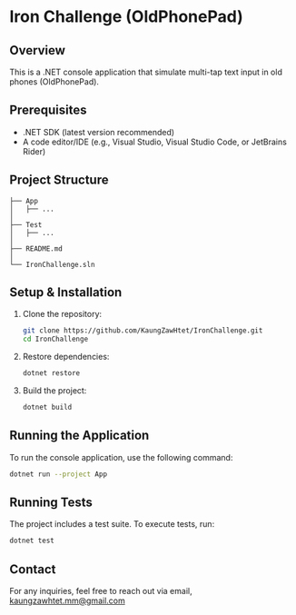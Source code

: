# Iron Challenge (OldPhonePad)

## Overview
This is a .NET console application that simulate multi-tap text input in old phones (OldPhonePad).

## Prerequisites
- .NET SDK (latest version recommended)
- A code editor/IDE (e.g., Visual Studio, Visual Studio Code, or JetBrains Rider)

## Project Structure
```
├── App
│   ├── ...
│
├── Test
│   ├── ...
│
├── README.md
│
└── IronChallenge.sln
```

## Setup & Installation
1. Clone the repository:
   ```sh
   git clone https://github.com/KaungZawHtet/IronChallenge.git
   cd IronChallenge
   ```

2. Restore dependencies:
   ```sh
   dotnet restore
   ```

3. Build the project:
   ```sh
   dotnet build
   ```

## Running the Application
To run the console application, use the following command:
```sh
dotnet run --project App
```

## Running Tests
The project includes a test suite. To execute tests, run:
```sh
dotnet test
```

## Contact
For any inquiries, feel free to reach out via email, kaungzawhtet.mm@gmail.com 